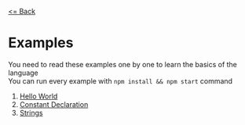 [<= Back](../)

# Examples

You need to read these examples one by one to learn the basics of the language </br>
You can run every example with `npm install && npm start` command

1. [Hello World](./01_Hello_World) </br>
2. [Constant Declaration](./02_Constant_Declaration) </br>
3. [Strings](./03_Strings) </br>

